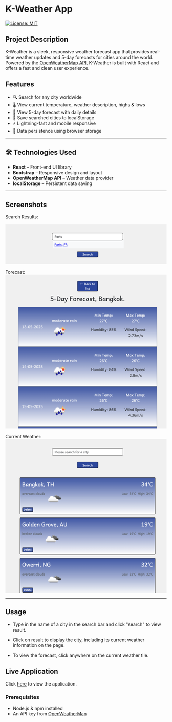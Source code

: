 #  K-Weather App

[![License: MIT](https://img.shields.io/badge/License-MIT-yellow.svg)](https://opensource.org/licenses/MIT)

## Project Description
K-Weather is a sleek, responsive weather forecast app that provides real-time weather updates and 5-day forecasts for cities around the world. Powered by the [OpenWeatherMap API](https://openweathermap.org/api), K-Weather is built with React and offers a fast and clean user experience.



##  Features

- 🔍 Search for any city worldwide
- 🌡️ View current temperature, weather description, highs & lows
- 📆 View 5-day forecast with daily details
- 📍 Save searched cities to localStorage
- ⚡ Lightning-fast and mobile responsive
- 💾 Data persistence using browser storage

---

## 🛠️ Technologies Used

- **React** – Front-end UI library
- **Bootstrap** – Responsive design and layout
- **OpenWeatherMap API** – Weather data provider
- **localStorage** – Persistent data saving

---

##  Screenshots
Search Results:

![Search Screen](./public/Search_results.png)

Forecast:
![Forecast Screen](./public/Forecast.png)

Current Weather:
![Current Weather](./public/Current%20Weather.png)

---

##  Usage
- Type in the name of a city in the search bar and click "search" to view result.

- Click on result to display the city, including its current weather information on the page.

- To view the forecast, click anywhere on the current weather tile.

## Live Application
Click [here](https://anayoifediora.github.io/k-weather/) to view the application.

###  Prerequisites

- Node.js & npm installed
- An API key from [OpenWeatherMap](https://openweathermap.org/api)

